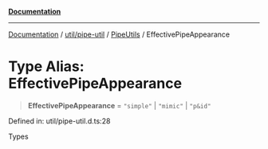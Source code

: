 [**Documentation**](../../../../../index.md)

***

[Documentation](../../../../../index.md) / [util/pipe-util](../../../index.md) / [PipeUtils](../index.md) / EffectivePipeAppearance

# Type Alias: EffectivePipeAppearance

> **EffectivePipeAppearance** = `"simple"` \| `"mimic"` \| `"p&id"`

Defined in: util/pipe-util.d.ts:28

Types
